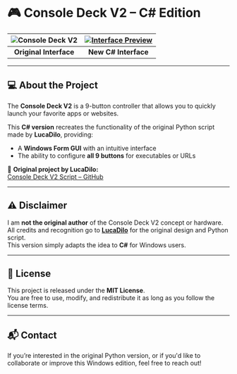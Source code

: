 # 🎮 Console Deck V2 – C# Edition

| ![Console Deck V2]([https://makerworld.bblmw.com/makerworld/model/USf5be8d5e89b26b/design/2025-08-20_73a2c1e70c95c.png?x-oss-process=image/resize,w_1000/format,png](https://i.postimg.cc/mrnbtFGh/Untitled.png)) | [![Interface Preview](https://i.postimg.cc/5t4JPSfx/Untitled.png)](https://postimg.cc/CRQ95DZt) |
|:--:|:--:|
| **Original Interface** | **New C# Interface** |

---

## 💻 About the Project

The **Console Deck V2** is a 9-button controller that allows you to quickly launch your favorite apps or websites.  

This **C# version** recreates the functionality of the original Python script made by **LucaDilo**, providing:

- A **Windows Form GUI** with an intuitive interface  
- The ability to configure **all 9 buttons** for executables or URLs

🔗 **Original project by LucaDilo:**  
[Console Deck V2 Script – GitHub](https://github.com/LucaDiLorenzo98/cd_v2_script)

---

## ⚠️ Disclaimer

I am **not the original author** of the Console Deck V2 concept or hardware.  
All credits and recognition go to **[LucaDilo](https://makerworld.com/en/u/1822667)** for the original design and Python script.  
This version simply adapts the idea to **C#** for Windows users.

---

## 📄 License

This project is released under the **MIT License**.  
You are free to use, modify, and redistribute it as long as you follow the license terms.

---

## 📬 Contact

If you’re interested in the original Python version, or if you'd like to collaborate or improve this Windows edition, feel free to reach out!  
